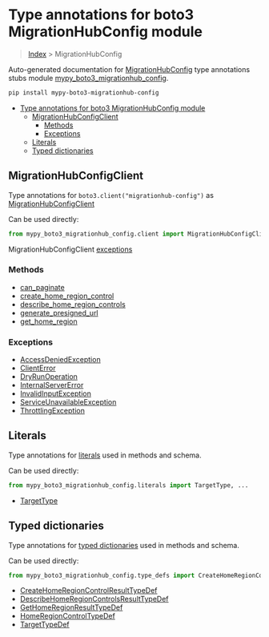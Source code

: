 # Type annotations for boto3 MigrationHubConfig module

> [Index](../README.md) > MigrationHubConfig

Auto-generated documentation for
[MigrationHubConfig](https://boto3.amazonaws.com/v1/documentation/api/latest/reference/services/migrationhub-config.html#MigrationHubConfig)
type annotations stubs module
[mypy_boto3_migrationhub_config](https://pypi.org/project/mypy-boto3-migrationhub-config/).

```bash
pip install mypy-boto3-migrationhub-config
```

- [Type annotations for boto3 MigrationHubConfig module](#type-annotations-for-boto3-migrationhubconfig-module)
  - [MigrationHubConfigClient](#migrationhubconfigclient)
    - [Methods](#methods)
    - [Exceptions](#exceptions)
  - [Literals](#literals)
  - [Typed dictionaries](#typed-dictionaries)

## MigrationHubConfigClient

Type annotations for `boto3.client("migrationhub-config")` as
[MigrationHubConfigClient](./client.md)

Can be used directly:

```python
from mypy_boto3_migrationhub_config.client import MigrationHubConfigClient
```

MigrationHubConfigClient [exceptions](./client.md#exceptions)

### Methods

- [can_paginate](./client.md#can-paginate)
- [create_home_region_control](./client.md#create-home-region-control)
- [describe_home_region_controls](./client.md#describe-home-region-controls)
- [generate_presigned_url](./client.md#generate-presigned-url)
- [get_home_region](./client.md#get-home-region)

### Exceptions

- [AccessDeniedException](./client.md#accessdeniedexception)
- [ClientError](./client.md#clienterror)
- [DryRunOperation](./client.md#dryrunoperation)
- [InternalServerError](./client.md#internalservererror)
- [InvalidInputException](./client.md#invalidinputexception)
- [ServiceUnavailableException](./client.md#serviceunavailableexception)
- [ThrottlingException](./client.md#throttlingexception)

## Literals

Type annotations for [literals](./literals.md) used in methods and schema.

Can be used directly:

```python
from mypy_boto3_migrationhub_config.literals import TargetType, ...
```

- [TargetType](./literals.md#targettype)

## Typed dictionaries

Type annotations for [typed dictionaries](./type_defs.md) used in methods and
schema.

Can be used directly:

```python
from mypy_boto3_migrationhub_config.type_defs import CreateHomeRegionControlResultTypeDef, ...
```

- [CreateHomeRegionControlResultTypeDef](./type_defs.md#createhomeregioncontrolresulttypedef)
- [DescribeHomeRegionControlsResultTypeDef](./type_defs.md#describehomeregioncontrolsresulttypedef)
- [GetHomeRegionResultTypeDef](./type_defs.md#gethomeregionresulttypedef)
- [HomeRegionControlTypeDef](./type_defs.md#homeregioncontroltypedef)
- [TargetTypeDef](./type_defs.md#targettypedef)
